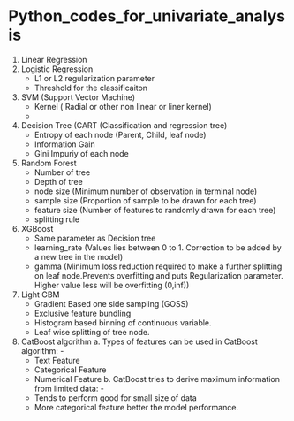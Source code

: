 ﻿# Python_codes_for_univariate_analysis
1. Linear Regression
2. Logistic Regression
    * L1 or L2 regularization parameter
    * Threshold for the classificaiton
4. SVM (Support Vector Machine)
    * Kernel ( Radial or other non linear or liner kernel)
    *  
6. Decision Tree (CART (Classification and regression tree)
    * Entropy of each node (Parent, Child, leaf node)
    * Information Gain 
    * Gini Impuriy of each node
7. Random Forest
    * Number of tree
    * Depth of tree
    * node size (Minimum number of observation in terminal node)
    * sample size (Proportion of sample to be drawn for each tree)
    * feature size (Number of features to randomly drawn for each tree)
    * splitting rule
8. XGBoost
    * Same parameter as Decision tree
    * learning_rate (Values lies between 0 to 1. Correction to be added by a new tree in the model)
    * gamma (Minimum loss reduction required to make a further splitting on leaf node.Prevents overfitting and puts Regularization parameter. Higher value less will be overfitting (0,inf))
10. Light GBM 
    * Gradient Based one side sampling (GOSS)
    * Exclusive feature bundling
    * Histogram based binning of continuous variable.
    * Leaf wise splitting of tree node.
11. CatBoost algorithm
    a. Types of features can be used in CatBoost algorithm: -
    * Text Feature
    * Categorical Feature
    * Numerical Feature
    b. CatBoost tries to derive maximum information from limited data: -
    * Tends to perform good for small size of data
    * More categorical feature better the model performance.
